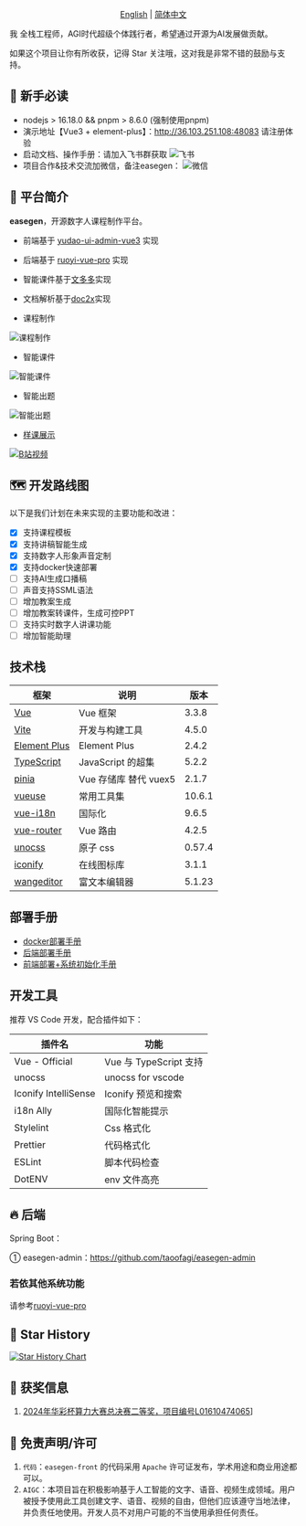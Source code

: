 <p align="center">
  <a href="./README.md">English</a> |
  <a href="./README_cn.md">简体中文</a> 
</p>

我 全栈工程师，AGI时代超级个体践行者，希望通过开源为AI发展做贡献。

如果这个项目让你有所收获，记得 Star 关注哦，这对我是非常不错的鼓励与支持。

## 🐶 新手必读

* nodejs > 16.18.0 && pnpm > 8.6.0 (强制使用pnpm)
* 演示地址【Vue3 + element-plus】：<http://36.103.251.108:48083> 请注册体验
* 启动文档、操作手册：请加入飞书群获取
  ![飞书](public/image/feishu.png)
* 项目合作&技术交流加微信，备注easegen：
![微信](public/image/wechat.png)

## 🐯 平台简介

**easegen**，开源数字人课程制作平台。

* 前端基于 [yudao-ui-admin-vue3](https://gitee.com/yudaocode/yudao-ui-admin-vue3) 实现
* 后端基于 [ruoyi-vue-pro](https://gitee.com/zhijiantianya/ruoyi-vue-pro) 实现
* 智能课件基于[文多多](https://easegen.docmee.cn)实现
* 文档解析基于[doc2x](https://doc2x.noedgeai.com/)实现

* 课程制作

![课程制作](public/image/digitalhuman_course.gif)

* 智能课件

![智能课件](public/image/aippt.gif)
* 智能出题

![智能出题](public/image/ai_gen_test.gif)

*  [样课展示](https://www.bilibili.com/video/av113088116297160/)

[![B站视频](public/image/demo_course.png)](https://www.bilibili.com/video/av113088116297160/)

## 🗺️ 开发路线图

以下是我们计划在未来实现的主要功能和改进：
- [x] 支持课程模板
- [x] 支持讲稿智能生成
- [x] 支持数字人形象声音定制
- [x] 支持docker快速部署
- [ ] 支持AI生成口播稿
- [ ] 声音支持SSML语法
- [ ] 增加教案生成
- [ ] 增加教案转课件，生成可控PPT
- [ ] 支持实时数字人讲课功能
- [ ] 增加智能助理

## 技术栈

| 框架                                                                   | 说明               | 版本     |
|----------------------------------------------------------------------|------------------|--------|
| [Vue](https://staging-cn.vuejs.org/)                                 | Vue 框架           | 3.3.8 |
| [Vite](https://cn.vitejs.dev//)                                      | 开发与构建工具          | 4.5.0  |
| [Element Plus](https://element-plus.org/zh-CN/)                      | Element Plus     | 2.4.2 |
| [TypeScript](https://www.typescriptlang.org/docs/)                   | JavaScript 的超集   | 5.2.2  |
| [pinia](https://pinia.vuejs.org/)                                    | Vue 存储库 替代 vuex5 | 2.1.7 |
| [vueuse](https://vueuse.org/)                                        | 常用工具集            | 10.6.1 |
| [vue-i18n](https://kazupon.github.io/vue-i18n/zh/introduction.html/) | 国际化              | 9.6.5  |
| [vue-router](https://router.vuejs.org/)                              | Vue 路由           | 4.2.5  |
| [unocss](https://uno.antfu.me/)                                      | 原子 css          | 0.57.4  |
| [iconify](https://icon-sets.iconify.design/)                         | 在线图标库            | 3.1.1  |
| [wangeditor](https://www.wangeditor.com/)                            | 富文本编辑器           | 5.1.23 |

## 部署手册
* [docker部署手册](https://ozij45g3ts.feishu.cn/docx/V1qmd6gsWobsRWxJFepcdrnbnXF)
* [后端部署手册](https://ozij45g3ts.feishu.cn/docx/EgS3dm1HtoKOPkxReEQcn3MCncg)
* [前端部署+系统初始化手册](https://ozij45g3ts.feishu.cn/docx/OIN8daguXoTzESx8nxFcJOvsnWc)


## 开发工具

推荐 VS Code 开发，配合插件如下：

| 插件名                           | 功能                  |
|-------------------------------|---------------------|
| Vue - Official                | Vue 与 TypeScript 支持 |
| unocss                        | unocss for vscode   |
| Iconify IntelliSense          | Iconify 预览和搜索       |
| i18n Ally                     | 国际化智能提示             |
| Stylelint                     | Css    格式化          |
| Prettier                      | 代码格式化               |
| ESLint                        | 脚本代码检查              |
| DotENV                        | env 文件高亮            |

## 🔥 后端

Spring Boot：

① easegen-admin：<https://github.com/taoofagi/easegen-admin>


### 若依其他系统功能
请参考[ruoyi-vue-pro](https://gitee.com/zhijiantianya/ruoyi-vue-pro#-%E5%86%85%E7%BD%AE%E5%8A%9F%E8%83%BD)


## 🌟 Star History

[![Star History Chart](https://api.star-history.com/svg?repos=taoofagi/easegen-front&type=Date)](https://star-history.com/#taoofagi/easegen-front&Date)

## 🤝 获奖信息
1. [2024年华彩杯算力大赛总决赛二等奖，项目编号L01610474065](https://mp.weixin.qq.com/s/SE10-cxLVurf0BfAMaegmw)]

## 🧾 免责声明/许可

1. `代码`：`easegen-front` 的代码采用 `Apache` 许可证发布，学术用途和商业用途都可以。
2. `AIGC`：本项目旨在积极影响基于人工智能的文字、语音、视频生成领域。用户被授予使用此工具创建文字、语音、视频的自由，但他们应该遵守当地法律，并负责任地使用。开发人员不对用户可能的不当使用承担任何责任。
